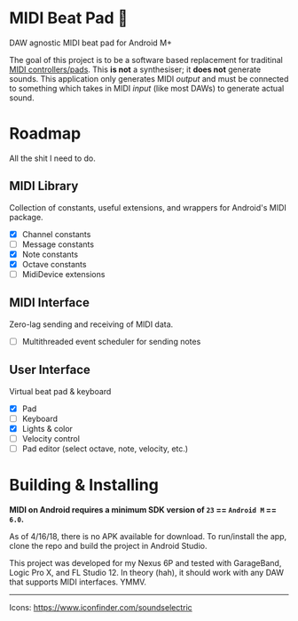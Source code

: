 # MIDI Beat Pad 🎹
DAW agnostic MIDI beat pad for Android M+

The goal of this project is to be a software based replacement for traditinal [MIDI controllers/pads](https://www.google.com/search?q=midi+pad&tbm=isch). This **is not** a synthesiser; it **does not** generate sounds. This application only generates MIDI _output_ and must be connected to something which takes in MIDI _input_ (like most DAWs) to generate actual sound.

# Roadmap
All the shit I need to do.

## MIDI Library
Collection of constants, useful extensions, and wrappers for Android's MIDI package. 
- [x] Channel constants
- [ ] Message constants
- [x] Note constants
- [x] Octave constants
- [ ] MidiDevice extensions

## MIDI Interface
Zero-lag sending and receiving of MIDI data.
- [ ] Multithreaded event scheduler for sending notes

## User Interface
Virtual beat pad & keyboard
- [x] Pad
- [ ] Keyboard
- [x] Lights & color
- [ ] Velocity control
- [ ] Pad editor (select octave, note, velocity, etc.)

# Building & Installing
**MIDI on Android requires a minimum SDK version of `23` == `Android M` == `6.0`.**

As of 4/16/18, there is no APK available for download. To run/install the app, clone the repo and build the project in Android Studio. 

This project was developed for my Nexus 6P and tested with GarageBand, Logic Pro X, and FL Studio 12. In theory (hah), it should work with any DAW that supports MIDI interfaces. YMMV.

---

Icons: https://www.iconfinder.com/soundselectric
